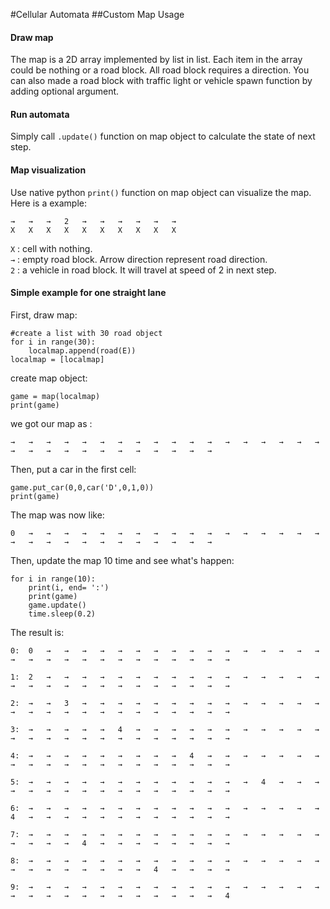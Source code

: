 #Cellular Automata
##Custom Map Usage
#### Draw map
The map is a 2D array implemented by list in list. Each item in the array could be nothing or a road block. All road block requires a direction. You can also made a road block with traffic light or vehicle spawn function by adding optional argument.
#### Run automata
Simply call `.update()` function on map object to calculate the state of next step.
#### Map visualization
Use native python `print()` function on map object can visualize the map. Here is a example:
```
→	→	→	2	→	→	→	→	→	→
X	X	X	X	X	X	X	X	X	X
```
`X` : cell with nothing.   
`→` : empty road block. Arrow direction represent road direction.  
`2` : a vehicle in road block. It will travel at speed of 2 in next step. 
#### Simple example for one straight lane
First, draw map:
```
#create a list with 30 road object 
for i in range(30):
	localmap.append(road(E))
localmap = [localmap]
```
create map object:
```
game = map(localmap)
print(game)
```
we got our map as :
```
→	→	→	→	→	→	→	→	→	→	→	→	→	→	→	→	→	→	→	→	→	→	→	→	→	→	→	→	→	→
```
Then, put a car in the first cell:
```
game.put_car(0,0,car('D',0,1,0))
print(game)
```
The map was now like:
```
0	→	→	→	→	→	→	→	→	→	→	→	→	→	→	→	→	→	→	→	→	→	→	→	→	→	→	→	→	→
```
Then, update the map 10 time and see what's happen:
```
for i in range(10):
	print(i, end= ':')
	print(game)
	game.update()
	time.sleep(0.2)
```
The result is:
```
0:	0	→	→	→	→	→	→	→	→	→	→	→	→	→	→	→	→	→	→	→	→	→	→	→	→	→	→	→	→	→

1:	2	→	→	→	→	→	→	→	→	→	→	→	→	→	→	→	→	→	→	→	→	→	→	→	→	→	→	→	→	→

2:	→	→	3	→	→	→	→	→	→	→	→	→	→	→	→	→	→	→	→	→	→	→	→	→	→	→	→	→	→	→

3:	→	→	→	→	→	4	→	→	→	→	→	→	→	→	→	→	→	→	→	→	→	→	→	→	→	→	→	→	→	→

4:	→	→	→	→	→	→	→	→	→	4	→	→	→	→	→	→	→	→	→	→	→	→	→	→	→	→	→	→	→	→

5:	→	→	→	→	→	→	→	→	→	→	→	→	→	4	→	→	→	→	→	→	→	→	→	→	→	→	→	→	→	→

6:	→	→	→	→	→	→	→	→	→	→	→	→	→	→	→	→	→	4	→	→	→	→	→	→	→	→	→	→	→	→

7:	→	→	→	→	→	→	→	→	→	→	→	→	→	→	→	→	→	→	→	→	→	4	→	→	→	→	→	→	→	→

8:	→	→	→	→	→	→	→	→	→	→	→	→	→	→	→	→	→	→	→	→	→	→	→	→	→	4	→	→	→	→

9:	→	→	→	→	→	→	→	→	→	→	→	→	→	→	→	→	→	→	→	→	→	→	→	→	→	→	→	→	→	4
```
